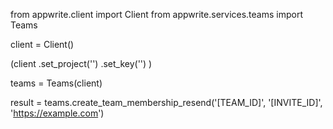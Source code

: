 from appwrite.client import Client
from appwrite.services.teams import Teams

client = Client()

(client
  .set_project('')
  .set_key('')
)

teams = Teams(client)

result = teams.create_team_membership_resend('[TEAM_ID]', '[INVITE_ID]', 'https://example.com')
